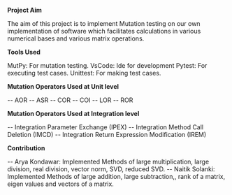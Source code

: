 **Project Aim**

The aim of this project is to implement Mutation testing on our own implementation of software which facilitates calculations in various numerical bases and various matrix operations.

**Tools Used**

MutPy: For mutation testing.
VsCode: Ide for development
Pytest: For executing test cases.
Unittest: For making test cases.

**Mutation Operators Used at Unit level**

-- AOR
-- ASR
-- COR
-- COI
-- LOR
-- ROR

**Mutation Operators Used at Integration level**

-- Integration Parameter Exchange (IPEX)
-- Integration Method Call Deletion (IMCD)
-- Integration Return Expression Modification (IREM)

**Contribution**

-- Arya Kondawar:
    Implemented Methods of large multiplication, large division, real division, vector norm, SVD, reduced SVD.
-- Naitik Solanki:
    Implemented Methods of large addition, large subtraction,, rank of a matrix, eigen values and vectors of a matrix.
